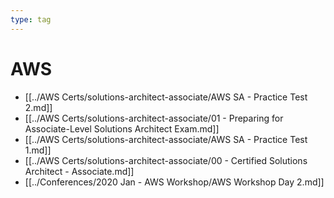 ```yaml
---
type: tag
---
```

# AWS

- [[../AWS Certs/solutions-architect-associate/AWS SA - Practice Test 2.md]]
- [[../AWS Certs/solutions-architect-associate/01 - Preparing for Associate-Level Solutions Architect Exam.md]]
- [[../AWS Certs/solutions-architect-associate/AWS SA - Practice Test 1.md]]
- [[../AWS Certs/solutions-architect-associate/00 - Certified Solutions Architect - Associate.md]]
- [[../Conferences/2020 Jan - AWS Workshop/AWS Workshop Day 2.md]]

